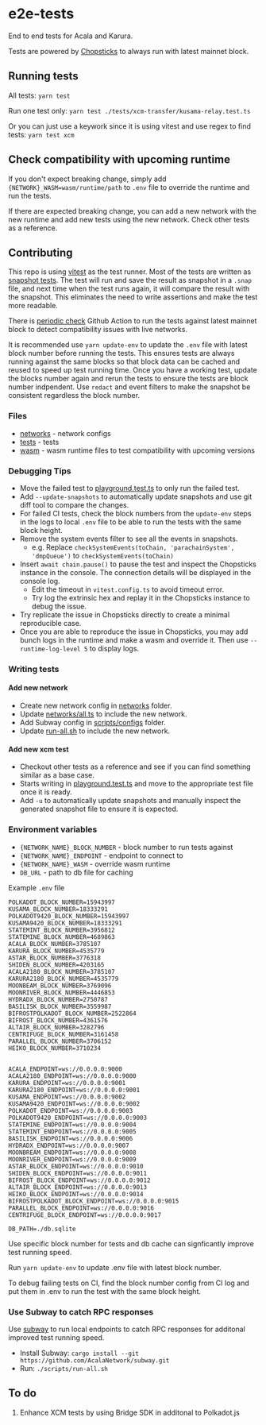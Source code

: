 # e2e-tests

End to end tests for Acala and Karura.

Tests are powered by [Chopsticks](http://github.com/AcalaNetwork/chopsticks) to always run with latest mainnet block.

## Running tests

All tests:
`yarn test`

Run one test only:
`yarn test ./tests/xcm-transfer/kusama-relay.test.ts`

Or you can just use a keywork since it is using vitest and use regex to find tests:
`yarn test xcm`

## Check compatibility with upcoming runtime

If you don't expect breaking change, simply add `{NETWORK}_WASM=wasm/runtime/path` to `.env` file to override the runtime and run the tests.

If there are expected breaking change, you can add a new network with the new runtime and add new tests using the new network. Check other tests as a reference.

## Contributing

This repo is using [vitest](https://vitest.dev) as the test runner. Most of the tests are written as [snapshot tests](https://vitest.dev/guide/snapshot.html#snapshot). The test will run and save the result as snapshot in a `.snap` file, and next time when the test runs again, it will compare the result with the snapshot. This eliminates the need to write assertions and make the test more readable.

There is [periodic check](https://github.com/AcalaNetwork/e2e-tests/actions/workflows/check.yml) Github Action to run the tests against latest mainnet block to detect compatibility issues with live networks.

It is recommended use `yarn update-env` to update the `.env` file with latest block number before running the tests. This ensures tests are always running against the same blocks so that block data can be cached and reused to speed up test running time. Once you have a working test, update the blocks number again and rerun the tests to ensure the tests are block number indpendent. Use `redact` and event filters to make the snapshot be consistent regardless the block number.

### Files

- [networks](./networks) - network configs
- [tests](./tests) - tests
- [wasm](./wasm) - wasm runtime files to test compatibility with upcoming versions

### Debugging Tips

- Move the failed test to [playground.test.ts](./tests/xcm-transfer/playground.test.ts) to only run the failed test.
- Add `--update-snapshots` to automatically update snapshots and use git diff tool to compare the changes.
- For failed CI tests, check the block numbers from the `update-env` steps in the logs to local `.env` file to be able to run the tests with the same block height.
- Remove the system events filter to see all the events in snapshots.
	- e.g. Replace `checkSystemEvents(toChain, 'parachainSystem', 'dmpQueue')` to `checkSystemEvents(toChain)`
- Insert `await chain.pause()` to pause the test and inspect the Chopsticks instance in the console. The connection details will be displayed in the console log.
	- Edit the timeout in `vitest.config.ts` to avoid timeout error.
	- Try log the extrinsic hex and replay it in the Chopsticks instance to debug the issue.
- Try replicate the issue in Chopsticks directly to create a minimal reproducible case.
- Once you are able to reproduce the issue in Chopsticks, you may add bunch logs in the runtime and make a wasm and override it. Then use `--runtime-log-level 5` to display logs.

### Writing tests

#### Add new network

- Create new network config in [networks](./networks) folder.
- Update [networks/all.ts](./networks/all.ts) to include the new network.
- Add Subway config in [scripts/configs](./scripts/configs) folder.
- Update [run-all.sh](./scripts/run-all.sh) to include the new network.

#### Add new xcm test

- Checkout other tests as a reference and see if you can find something similar as a base case.
- Starts writing in [playground.test.ts](./tests/xcm-transfer/playground.test.ts) and move to the appropriate test file once it is ready.
- Add `-u` to automatically update snapshots and manually inspect the generated snapshot file to ensure it is expected.

### Environment variables

- `{NETWORK_NAME}_BLOCK_NUMBER` - block number to run tests against
- `{NETWORK_NAME}_ENDPOINT` - endpoint to connect to
- `{NETWORK_NAME}_WASM` - override wasm runtime
- `DB_URL` - path to db file for caching

Example `.env` file

```
POLKADOT_BLOCK_NUMBER=15943997
KUSAMA_BLOCK_NUMBER=18333291
POLKADOT9420_BLOCK_NUMBER=15943997
KUSAMA9420_BLOCK_NUMBER=18333291
STATEMINT_BLOCK_NUMBER=3956812
STATEMINE_BLOCK_NUMBER=4689863
ACALA_BLOCK_NUMBER=3785107
KARURA_BLOCK_NUMBER=4535779
ASTAR_BLOCK_NUMBER=3776318
SHIDEN_BLOCK_NUMBER=4203165
ACALA2180_BLOCK_NUMBER=3785107
KARURA2180_BLOCK_NUMBER=4535779
MOONBEAM_BLOCK_NUMBER=3769096
MOONRIVER_BLOCK_NUMBER=4446853
HYDRADX_BLOCK_NUMBER=2750787
BASILISK_BLOCK_NUMBER=3559987
BIFROSTPOLKADOT_BLOCK_NUMBER=2522864
BIFROST_BLOCK_NUMBER=4361576
ALTAIR_BLOCK_NUMBER=3282796
CENTRIFUGE_BLOCK_NUMBER=3161458
PARALLEL_BLOCK_NUMBER=3706152
HEIKO_BLOCK_NUMBER=3710234


ACALA_ENDPOINT=ws://0.0.0.0:9000
ACALA2180_ENDPOINT=ws://0.0.0.0:9000
KARURA_ENDPOINT=ws://0.0.0.0:9001
KARURA2180_ENDPOINT=ws://0.0.0.0:9001
KUSAMA_ENDPOINT=ws://0.0.0.0:9002
KUSAMA9420_ENDPOINT=ws://0.0.0.0:9002
POLKADOT_ENDPOINT=ws://0.0.0.0:9003
POLKADOT9420_ENDPOINT=ws://0.0.0.0:9003
STATEMINE_ENDPOINT=ws://0.0.0.0:9004
STATEMINT_ENDPOINT=ws://0.0.0.0:9005
BASILISK_ENDPOINT=ws://0.0.0.0:9006
HYDRADX_ENDPOINT=ws://0.0.0.0:9007
MOONBREAM_ENDPOINT=ws://0.0.0.0:9008
MOONRIVER_ENDPOINT=ws://0.0.0.0:9009
ASTAR_BLOCK_ENDPOINT=ws://0.0.0.0:9010
SHIDEN_BLOCK_ENDPOINT=ws://0.0.0.0:9011
BIFROST_BLOCK_ENDPOINT=ws://0.0.0.0:9012
ALTAIR_BLOCK_ENDPOINT=ws://0.0.0.0:9013
HEIKO_BLOCK_ENDPOINT=ws://0.0.0.0:9014
BIFROSTPOLKADOT_BLOCK_ENDPOINT=ws://0.0.0.0:9015
PARALLEL_BLOCK_ENDPOINT=ws://0.0.0.0:9016
CENTRIFUGE_BLOCK_ENDPOINT=ws://0.0.0.0:9017

DB_PATH=./db.sqlite
```

Use specific block number for tests and db cache can signficantly improve test running speed.

Run `yarn update-env` to update .env file with latest block number.

To debug failing tests on CI, find the block number config from CI log and put them in .env to run the test with the same block height.

### Use Subway to catch RPC responses

Use [subway](http://github.com/AcalaNetwork/subway) to run local endpoints to catch RPC responses for additonal improved test running speed.

- Install Subway: `cargo install --git https://github.com/AcalaNetwork/subway.git`
- Run: `./scripts/run-all.sh`

## To do
1. Enhance XCM tests by using Bridge SDK in additonal to Polkadot.js
